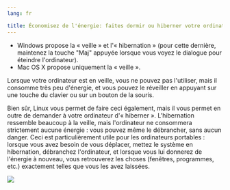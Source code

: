 ```yaml
---
lang: fr

title: Économisez de l'énergie: faites dormir ou hiberner votre ordinateur.
---
```


<ul>
<li>Windows propose la « veille » et l'« hibernation » (pour 
cette dernière, maintenez la touche "Maj" appuyée lorsque vous 
voyez le dialogue pour éteindre l'ordinateur).</li>
<li>Mac OS X propose uniquement la « veille ».</li>
</ul>

Lorsque votre ordinateur est en veille, vous ne pouvez pas 
l'utiliser, mais il consomme très peu d'énergie, et vous pouvez le 
réveiller en appuyant sur une touche du clavier ou sur un bouton de 
la souris.

Bien sûr, Linux vous permet de faire ceci également, mais il vous 
permet en outre de demander à votre ordinateur d'« hiberner ». 
L'hibernation ressemble beaucoup à la veille, mais l'ordinateur ne 
consommera strictement aucune énergie : vous pouvez même le débrancher, 
sans aucun danger. Ceci est particulièrement utile pour les ordinateurs 
portables : lorsque vous avez besoin de vous déplacer, mettez le système 
en hibernation, débranchez l'ordinateur, et lorsque vous lui donnerez de 
l'énergie à nouveau, vous retrouverez les choses (fenêtres, 
programmes, etc.) exactement telles que vous les avez laissées.

<img src="Images/suspend_hibernate_thumb.png" />




